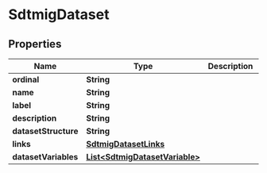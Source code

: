 

# SdtmigDataset


## Properties

| Name | Type | Description | Notes |
|------------ | ------------- | ------------- | -------------|
|**ordinal** | **String** |  |  [optional] |
|**name** | **String** |  |  [optional] |
|**label** | **String** |  |  [optional] |
|**description** | **String** |  |  [optional] |
|**datasetStructure** | **String** |  |  [optional] |
|**links** | [**SdtmigDatasetLinks**](SdtmigDatasetLinks.md) |  |  [optional] |
|**datasetVariables** | [**List&lt;SdtmigDatasetVariable&gt;**](SdtmigDatasetVariable.md) |  |  [optional] |



